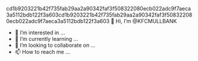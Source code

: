 cd1b9203221b42f735fab29aa2a90342faf3f508322080ecb022adc9f7aeca3a5112bdb122f3a603cd1b9203221b42f735fab29aa2a90342faf3f508322080ecb022adc9f7aeca3a5112bdb122f3a603 👋 Hi, I’m @KFCMULLBANK
- 👀 I’m interested in ...
- 🌱 I’m currently learning ...
- 💞️ I’m looking to collaborate on ...
- 📫 How to reach me ...

<!---
KFCMULLBANK/KFCMULLBANK is a ✨ special ✨ repository because its `README.md` (this file) appears on your GitHub profile.
You can click the Preview link to take a look at your changes.d5243a851a2747d54b8ee6d73b8d464dce6cf4bf KFCMULLBANK ON FORTNITE 
--->
